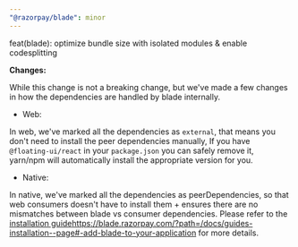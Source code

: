 ```yaml
---
"@razorpay/blade": minor
---
```


feat(blade): optimize bundle size with isolated modules & enable codesplitting

**Changes:**

While this change is not a breaking change, but we've made a few changes in how the dependencies are handled by blade internally. 

- Web: 

In web, we've marked all the dependencies as `external`, that means you don't need to install the peer dependencies manually, 
If you have `@floating-ui/react` in your `package.json` you can safely remove it, yarn/npm will automatically install the appropriate version for you. 

- Native: 

In native, we've marked all the dependencies as peerDependencies, so that web consumers doesn't have to install them + ensures there are no mismatches between blade vs consumer dependencies. 
Please refer to the [installation guide](https://blade.razorpay.com/?path=/docs/guides-installation--page#-add-blade-to-your-application)https://blade.razorpay.com/?path=/docs/guides-installation--page#-add-blade-to-your-application for more details. 
